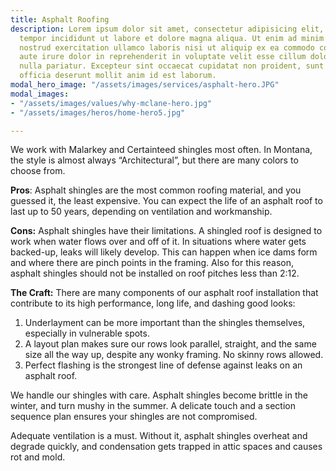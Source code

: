 ```yaml
---
title: Asphalt Roofing
description: Lorem ipsum dolor sit amet, consectetur adipisicing elit, sed do eiusmod
  tempor incididunt ut labore et dolore magna aliqua. Ut enim ad minim veniam, quis
  nostrud exercitation ullamco laboris nisi ut aliquip ex ea commodo consequat. Duis
  aute irure dolor in reprehenderit in voluptate velit esse cillum dolore eu fugiat
  nulla pariatur. Excepteur sint occaecat cupidatat non proident, sunt in culpa qui
  officia deserunt mollit anim id est laborum.
modal_hero_image: "/assets/images/services/asphalt-hero.JPG"
modal_images:
- "/assets/images/values/why-mclane-hero.jpg"
- "/assets/images/heros/home-hero5.jpg"

---
```

We work with Malarkey and Certainteed shingles most often.  In Montana, the style is almost always “Architectural”, but there are many colors to choose from.

**Pros**: Asphalt shingles are the most common roofing material, and you guessed it, the least expensive.  You can expect the life of an asphalt roof to last up to 50 years, depending on ventilation and workmanship.

**Cons:** Asphalt shingles have their limitations.  A shingled roof is designed to work when water flows over and off of it.  In situations where water gets backed-up, leaks will likely develop.  This can happen when ice dams form and where there are pinch points in the framing.  Also for this reason, asphalt shingles should not be installed on roof pitches less than 2:12.

**The Craft:** There are many components of our asphalt roof installation that contribute to its high performance, long life, and dashing good looks:

1. Underlayment can be more important than the shingles themselves, especially in vulnerable spots.
2. A layout plan makes sure our rows look parallel, straight, and the same size all the way up, despite any wonky framing.  No skinny rows allowed.
3. Perfect flashing is the strongest line of defense against leaks on an asphalt roof.

We handle our shingles with care.  Asphalt shingles become brittle in the winter, and turn mushy in the summer.  A delicate touch and a section sequence plan ensures your shingles are not compromised.

Adequate ventilation is a must.  Without it, asphalt shingles overheat and degrade quickly, and condensation gets trapped in attic spaces and causes rot and mold.